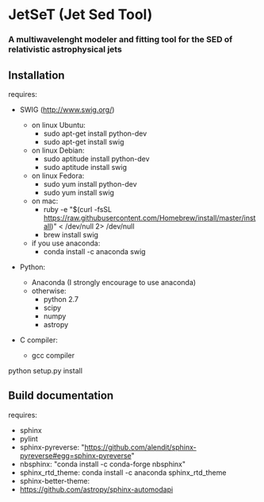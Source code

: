 JetSeT (Jet Sed Tool)
=====================

### A multiwavelenght modeler and fitting tool for the SED of relativistic  astrophysical jets

Installation
------------
requires:
- SWIG (http://www.swig.org/)
    - on linux Ubuntu:
        - sudo apt-get install python-dev
        - sudo apt-get install swig
     - on linux Debian:
        - sudo aptitude install python-dev
        - sudo aptitude install swig
     - on linux Fedora:
        - sudo yum install python-dev
        - sudo yum install swig
     - on mac:
        - ruby -e "$(curl -fsSL https://raw.githubusercontent.com/Homebrew/install/master/install)" < /dev/null 2> /dev/null
        - brew install swig
     - if you use anaconda:
        - conda install -c anaconda swig
        
 - Python:
     - Anaconda (I strongly encourage to use anaconda)
     - otherwise:
        - python 2.7
        - scipy
        - numpy
        - astropy
 
 - C compiler:
    - gcc compiler

python setup.py install



 Build documentation
 -------------------
 requires: 
    
 - sphinx
 - pylint
 - sphinx-pyreverse: "https://github.com/alendit/sphinx-pyreverse#egg=sphinx-pyreverse"
 - nbsphinx: "conda install -c conda-forge nbsphinx"
 - sphinx_rtd_theme: conda install -c anaconda sphinx_rtd_theme 
 - sphinx-better-theme: 
 - https://github.com/astropy/sphinx-automodapi 